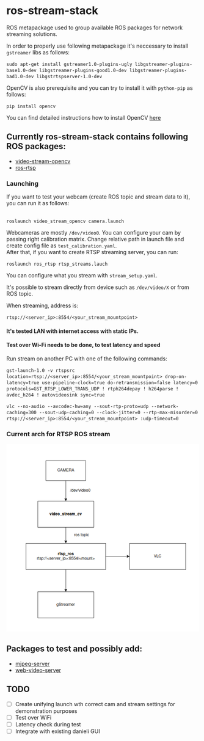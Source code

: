 # ros-stream-stack 

ROS metapackage used to group available ROS packages for network streaming solutions. 

In order to properly use following metapackage it's neccessary to install `gstreamer` libs 
as follows: 
```
sudo apt-get install gstreamer1.0-plugins-ugly libgstreamer-plugins-base1.0-dev libgstreamer-plugins-good1.0-dev libgstreamer-plugins-bad1.0-dev libgstrtspserver-1.0-dev 
```

OpenCV is also prerequisite and you can try to install it with `python-pip` as follows: 
```
pip install opencv 
```

You can find detailed instructions how to install OpenCV [here](https://linuxize.com/post/how-to-install-opencv-on-ubuntu-18-04/) 

## Currently ros-stream-stack contains following ROS packages: 
 * [video-stream-opencv](http://wiki.ros.org/video_stream_opencv)  
 * [ros-rtsp](https://github.com/CircusMonkey/ros_rtsp)  


### Launching 

If you want to test your webcam (create ROS topic and stream data to it), you can run it as follows: 
```

roslaunch video_stream_opencv camera.launch

```
Webcameras are mostly `/dev/video0`. You can configure your cam by passing right calibration matrix. 
Change relative path in launch file and create config file as `test_calibration.yaml`.  
After that, if you want to create RTSP streaming server, you can run: 
```
roslaunch ros_rtsp rtsp_streams.lauch

```
You can configure what you stream with `stream_setup.yaml`. 

It's possible to stream directly from device such as `/dev/video/X` or from ROS topic. 

When streaming, address is: 
```
rtsp://<server_ip>:8554/<your_stream_mountpoint>
```

#### It's tested LAN with internet access with static IPs. 
#### Test over Wi-Fi needs to be done, to test latency and speed

Run stream on another PC with one of the following commands: 
```
gst-launch-1.0 -v rtspsrc location=rtsp://<server_ip>:8554/<your_stream_mountpoint> drop-on-latency=true use-pipeline-clock=true do-retransmission=false latency=0 protocols=GST_RTSP_LOWER_TRANS_UDP ! rtph264depay ! h264parse ! avdec_h264 ! autovideosink sync=true
```

```
vlc --no-audio --avcodec-hw=any --sout-rtp-proto=udp --network-caching=300 --sout-udp-caching=0 --clock-jitter=0 --rtp-max-misorder=0 rtsp://<server_ip>:8554/<your_stream_mountpoint> :udp-timeout=0
```

### Current arch for RTSP ROS stream 

![Current stream architecture](./include/stream_pipeline.png)
 
## Packages to test and possibly add: 

 * [mjpeg-server](https://wiki.ros.org/mjpeg_server)  
 * [web-video-server](http://wiki.ros.org/web_video_server)  

## TODO
 
 - [ ] Create unifying launch wth correct cam and stream settings for demonstration purposes 
 - [ ] Test over WiFi
 - [ ] Latency check during test 
 - [ ] Integrate with existing danieli GUI
